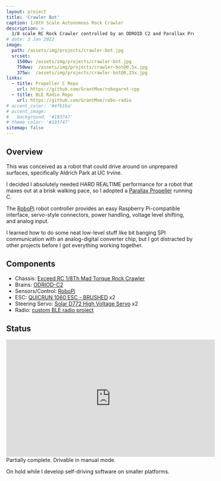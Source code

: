 ```yaml
---
layout: project
title: 'Crawler Bot'
caption: 1/8th Scale Autonomous Rock Crawler
description: >
  1/8 scale RC Rock Crawler controlled by an ODROID C2 and Parallax Propeller
# date: 3 Jan 2022
image: 
  path: /assets/img/projects/crawler-bot.jpg
  srcset: 
    1500w: /assets/img/projects/crawler-bot.jpg
    750ww:  /assets/img/projects/crawler-bot@0,5x.jpg
    375w:  /assets/img/projects/crawler-bot@0,25x.jpg
links:
  - title: Propeller C Repo
    url: https://github.com/GrantMoe/robogarnt-cpp
  - title: BLE Radio Repo
    url: https://github.com/GrantMoe/robo-radio
# accent_color: '#4fb1ba'
# accent_image:
#   background: '#193747'
# theme_color: '#193747'
sitemap: false
---
```

<!--spacer to prevent body header replacing title-->


## Overview
This was conceived as a robot that could drive around on unprepared surfaces, specifically Aldrich Park at UC Irvine.

I decided I absolutely needed HARD REALTIME performance for a robot that maxes out at a brisk walking pace, so I adopted a [Parallax Propeller](https://www.parallax.com/propeller-1/) running C.

The [RoboPi](https://www.mikronauts.com/raspberry-pi/robopi/) robot controller provides an easy Raspberry Pi-compatible interface, servo-style connectors, power handling, voltage level shifting, and analog input. 

I learned how to do some neat low-level stuff like bit banging SPI communication with an analog-digital converter chip, but I got distracted by other projects before I got everything working together.

## Components
- Chassis: [Exceed RC 1/8Th Mad Torque Rock Crawler](https://www.nitrorcx.com/03c09-madtorque-orange.html)
- Brains: [ODRIOD-C2](https://wiki.odroid.com/odroid-c2/odroid-c2)
- Sensors/Control: [RoboPi](https://www.mikronauts.com/raspberry-pi/robopi/)
- ESC: [QUICRUN 1060 ESC - BRUSHED](https://www.hobbywingdirect.com/products/quicrun-10-esc-2-3s-brushed) x2 
- Steering Servo: [Solar D772 High Voltage Servo](https://www.hobbypartz.com/33p-solarservo-d772.html) x2
- Radio: [custom BLE radio project](https://github.com/GrantMoe/robo-radio)

## Status

<iframe width="560" height="315" src="https://www.youtube.com/embed/cdBuQvcAnks" title="YouTube video player" frameborder="0" allow="accelerometer; autoplay; clipboard-write; encrypted-media; gyroscope; picture-in-picture" allowfullscreen></iframe>  
<br>
Partially complete. Drivable in manual mode.

On hold while I develop self-driving software on smaller platforms.